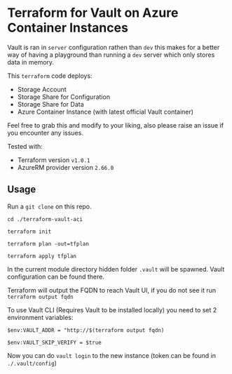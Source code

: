 # Terraform for Vault on Azure Container Instances

Vault is ran in `server` configuration rathen than `dev` this makes for
a better way of having a playground than running a `dev` server which only stores data in memory.

This `terraform` code deploys:

- Storage Account
- Storage Share for Configuration
- Storage Share for Data
- Azure Container Instance (with latest official Vault container)

Feel free to grab this and modify to your liking, also please raise an issue if you encounter any issues.

Tested with:

- Terraform version `v1.0.1`
- AzureRM provider version `2.66.0`

## Usage

Run a `git clone` on this repo.

`cd ./terraform-vault-aci`

`terraform init`

`terraform plan -out=tfplan`

`terraform apply tfplan`

In the current module directory hidden folder `.vault` will be spawned.
Vault configuration can be found there.

Terraform will output the FQDN to reach Vault UI, if you do not see it run `terraform output fqdn`

To use Vault CLI (Requires Vault to be installed locally) you need to set 2 environment variables:

`$env:VAULT_ADDR = "http://$(terraform output fqdn)`

`$env:VAULT_SKIP_VERIFY = $true`

Now you can do `vault login` to the new instance (token can be found in `./.vault/config`)
